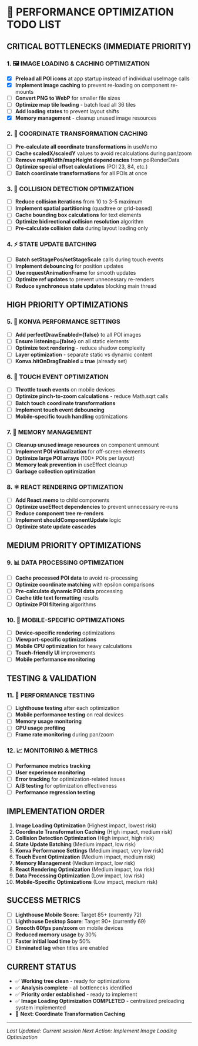 # 🚀 PERFORMANCE OPTIMIZATION TODO LIST

## **CRITICAL BOTTLENECKS (IMMEDIATE PRIORITY)**

### 1. 🖼️ **IMAGE LOADING & CACHING OPTIMIZATION**
- [x] **Preload all POI icons** at app startup instead of individual useImage calls
- [x] **Implement image caching** to prevent re-loading on component re-mounts
- [ ] **Convert PNG to WebP** for smaller file sizes
- [ ] **Optimize map tile loading** - batch load all 36 tiles
- [ ] **Add loading states** to prevent layout shifts
- [x] **Memory management** - cleanup unused image resources

### 2. 📍 **COORDINATE TRANSFORMATION CACHING**
- [ ] **Pre-calculate all coordinate transformations** in useMemo
- [ ] **Cache scaledX/scaledY** values to avoid recalculations during pan/zoom
- [ ] **Remove mapWidth/mapHeight dependencies** from poiRenderData
- [ ] **Optimize special offset calculations** (POI 23, 84, etc.)
- [ ] **Batch coordinate transformations** for all POIs at once

### 3. 🎯 **COLLISION DETECTION OPTIMIZATION**
- [ ] **Reduce collision iterations** from 10 to 3-5 maximum
- [ ] **Implement spatial partitioning** (quadtree or grid-based)
- [ ] **Cache bounding box calculations** for text elements
- [ ] **Optimize bidirectional collision resolution** algorithm
- [ ] **Pre-calculate collision data** during layout loading only

### 4. ⚡ **STATE UPDATE BATCHING**
- [ ] **Batch setStagePos/setStageScale** calls during touch events
- [ ] **Implement debouncing** for position updates
- [ ] **Use requestAnimationFrame** for smooth updates
- [ ] **Optimize ref updates** to prevent unnecessary re-renders
- [ ] **Reduce synchronous state updates** blocking main thread

## **HIGH PRIORITY OPTIMIZATIONS**

### 5. 🎨 **KONVA PERFORMANCE SETTINGS**
- [ ] **Add perfectDrawEnabled={false}** to all POI images
- [ ] **Ensure listening={false}** on all static elements
- [ ] **Optimize text rendering** - reduce shadow complexity
- [ ] **Layer optimization** - separate static vs dynamic content
- [ ] **Konva.hitOnDragEnabled = true** (already set)

### 6. 📱 **TOUCH EVENT OPTIMIZATION**
- [ ] **Throttle touch events** on mobile devices
- [ ] **Optimize pinch-to-zoom calculations** - reduce Math.sqrt calls
- [ ] **Batch touch coordinate transformations**
- [ ] **Implement touch event debouncing**
- [ ] **Mobile-specific touch handling** optimizations

### 7. 🧠 **MEMORY MANAGEMENT**
- [ ] **Cleanup unused image resources** on component unmount
- [ ] **Implement POI virtualization** for off-screen elements
- [ ] **Optimize large POI arrays** (100+ POIs per layout)
- [ ] **Memory leak prevention** in useEffect cleanup
- [ ] **Garbage collection optimization**

### 8. ⚛️ **REACT RENDERING OPTIMIZATION**
- [ ] **Add React.memo** to child components
- [ ] **Optimize useEffect dependencies** to prevent unnecessary re-runs
- [ ] **Reduce component tree re-renders**
- [ ] **Implement shouldComponentUpdate** logic
- [ ] **Optimize state update cascades**

## **MEDIUM PRIORITY OPTIMIZATIONS**

### 9. 📊 **DATA PROCESSING OPTIMIZATION**
- [ ] **Cache processed POI data** to avoid re-processing
- [ ] **Optimize coordinate matching** with epsilon comparisons
- [ ] **Pre-calculate dynamic POI data** processing
- [ ] **Cache title text formatting** results
- [ ] **Optimize POI filtering** algorithms

### 10. 📱 **MOBILE-SPECIFIC OPTIMIZATIONS**
- [ ] **Device-specific rendering** optimizations
- [ ] **Viewport-specific optimizations**
- [ ] **Mobile CPU optimization** for heavy calculations
- [ ] **Touch-friendly UI** improvements
- [ ] **Mobile performance monitoring**

## **TESTING & VALIDATION**

### 11. 🧪 **PERFORMANCE TESTING**
- [ ] **Lighthouse testing** after each optimization
- [ ] **Mobile performance testing** on real devices
- [ ] **Memory usage monitoring**
- [ ] **CPU usage profiling**
- [ ] **Frame rate monitoring** during pan/zoom

### 12. 📈 **MONITORING & METRICS**
- [ ] **Performance metrics tracking**
- [ ] **User experience monitoring**
- [ ] **Error tracking** for optimization-related issues
- [ ] **A/B testing** for optimization effectiveness
- [ ] **Performance regression testing**

## **IMPLEMENTATION ORDER**

1. **Image Loading Optimization** (Highest impact, lowest risk)
2. **Coordinate Transformation Caching** (High impact, medium risk)
3. **Collision Detection Optimization** (High impact, high risk)
4. **State Update Batching** (Medium impact, low risk)
5. **Konva Performance Settings** (Medium impact, very low risk)
6. **Touch Event Optimization** (Medium impact, medium risk)
7. **Memory Management** (Medium impact, low risk)
8. **React Rendering Optimization** (Medium impact, low risk)
9. **Data Processing Optimization** (Low impact, low risk)
10. **Mobile-Specific Optimizations** (Low impact, medium risk)

## **SUCCESS METRICS**

- [ ] **Lighthouse Mobile Score**: Target 85+ (currently 72)
- [ ] **Lighthouse Desktop Score**: Target 90+ (currently 69)
- [ ] **Smooth 60fps pan/zoom** on mobile devices
- [ ] **Reduced memory usage** by 30%
- [ ] **Faster initial load time** by 50%
- [ ] **Eliminated lag** when titles are enabled

## **CURRENT STATUS**
- ✅ **Working tree clean** - ready for optimizations
- ✅ **Analysis complete** - all bottlenecks identified
- ✅ **Priority order established** - ready to implement
- ✅ **Image Loading Optimization COMPLETED** - centralized preloading system implemented
- 🚀 **Next: Coordinate Transformation Caching**

---
*Last Updated: Current session*
*Next Action: Implement Image Loading Optimization* 